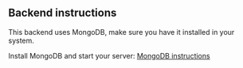 ## Backend instructions

This backend uses MongoDB, make sure you have it installed in your system.

Install MongoDB and start your server: [MongoDB instructions](https://docs.mongodb.com/manual/administration/install-community/)
